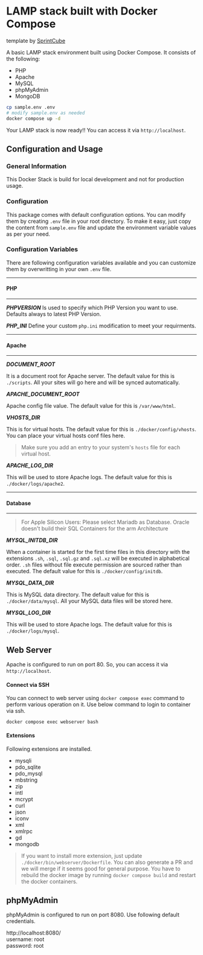 # LAMP stack built with Docker Compose
template by [SprintCube](https://www.sprintcube.com/)

A basic LAMP stack environment built using Docker Compose. It consists of the following:

- PHP
- Apache
- MySQL
- phpMyAdmin
- MongoDB

```bash
cp sample.env .env
# modify sample.env as needed
docker compose up -d
```

Your LAMP stack is now ready!! You can access it via `http://localhost`.

## Configuration and Usage

### General Information

This Docker Stack is build for local development and not for production usage.

### Configuration

This package comes with default configuration options. You can modify them by creating `.env` file in your root directory.
To make it easy, just copy the content from `sample.env` file and update the environment variable values as per your need.

### Configuration Variables

There are following configuration variables available and you can customize them by overwritting in your own `.env` file.

---

#### PHP

---

_**PHPVERSION**_
Is used to specify which PHP Version you want to use. Defaults always to latest PHP Version.

_**PHP_INI**_
Define your custom `php.ini` modification to meet your requirments.

---

#### Apache

---

_**DOCUMENT_ROOT**_

It is a document root for Apache server. The default value for this is `./scripts`. All your sites will go here and will be synced automatically.

_**APACHE_DOCUMENT_ROOT**_

Apache config file value. The default value for this is `/var/www/html`.

_**VHOSTS_DIR**_

This is for virtual hosts. The default value for this is `./docker/config/vhosts`. You can place your virtual hosts conf files here.

> Make sure you add an entry to your system's `hosts` file for each virtual host.

_**APACHE_LOG_DIR**_

This will be used to store Apache logs. The default value for this is `./docker/logs/apache2`.

---

#### Database

---

> For Apple Silicon Users:
> Please select Mariadb as Database. Oracle doesn't build their SQL Containers for the arm Architecture

_**MYSQL_INITDB_DIR**_

When a container is started for the first time files in this directory with the extensions `.sh`, `.sql`, `.sql.gz` and
`.sql.xz` will be executed in alphabetical order. `.sh` files without file execute permission are sourced rather than executed.
The default value for this is `./docker/config/initdb`.

_**MYSQL_DATA_DIR**_

This is MySQL data directory. The default value for this is `./docker/data/mysql`. All your MySQL data files will be stored here.

_**MYSQL_LOG_DIR**_

This will be used to store Apache logs. The default value for this is `./docker/logs/mysql`.

## Web Server

Apache is configured to run on port 80. So, you can access it via `http://localhost`.

#### Connect via SSH

You can connect to web server using `docker compose exec` command to perform various operation on it. Use below command to login to container via ssh.

```shell
docker compose exec webserver bash
```

#### Extensions

Following extensions are installed.

- mysqli
- pdo_sqlite
- pdo_mysql
- mbstring
- zip
- intl
- mcrypt
- curl
- json
- iconv
- xml
- xmlrpc
- gd
- mongodb

> If you want to install more extension, just update `./docker/bin/webserver/Dockerfile`. You can also generate a PR and we will merge if it seems good for general purpose.
> You have to rebuild the docker image by running `docker compose build` and restart the docker containers.

## phpMyAdmin

phpMyAdmin is configured to run on port 8080. Use following default credentials.

http://localhost:8080/  
username: root  
password: root
